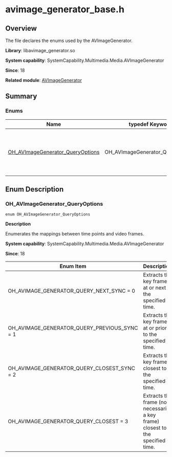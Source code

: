# avimage_generator_base.h

## Overview

The file declares the enums used by the AVImageGenerator.

**Library**: libavimage_generator.so

**System capability**: SystemCapability.Multimedia.Media.AVImageGenerator

**Since**: 18

**Related module**: [AVImageGenerator](capi-avimagegenerator.md)

## Summary

### Enums

| Name| typedef Keyword| Description|
| -- | -- | -- |
| [OH_AVImageGenerator_QueryOptions](#oh_avimagegenerator_queryoptions) | OH_AVImageGenerator_QueryOptions | Enumerates the mappings between time points and video frames.|

## Enum Description

### OH_AVImageGenerator_QueryOptions

```
enum OH_AVImageGenerator_QueryOptions
```

**Description**

Enumerates the mappings between time points and video frames.

**System capability**: SystemCapability.Multimedia.Media.AVImageGenerator

**Since**: 18

| Enum Item| Description|
| -- | -- |
| OH_AVIMAGE_GENERATOR_QUERY_NEXT_SYNC = 0 | Extracts the key frame at or next to the specified time.|
| OH_AVIMAGE_GENERATOR_QUERY_PREVIOUS_SYNC = 1 | Extracts the key frame at or prior to the specified time.|
| OH_AVIMAGE_GENERATOR_QUERY_CLOSEST_SYNC = 2 | Extracts the key frame closest to the specified time.|
| OH_AVIMAGE_GENERATOR_QUERY_CLOSEST = 3 | Extracts the frame (not necessarily a key frame) closest to the specified time.|
